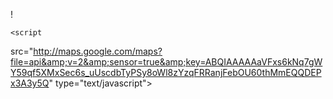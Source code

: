 !<!DOCTYPE html PUBLIC "-//W3C//DTD XHTML 1.0 Strict//EN"
  "http://www.w3.org/TR/xhtml1/DTD/xhtml1-strict.dtd">
<html xmlns="http://www.w3.org/1999/xhtml">
    <head>
        <title>Oficina | Cigeracar </title>
        <meta content="text/html; charset=ISO-8859-1" http-equiv="Content-Type"/>
   
    <script
src="http://maps.google.com/maps?file=api&amp;v=2&amp;sensor=true&amp;key=ABQIAAAAAaVFxs6kNq7gWY59qf5XMxSec6s_uUscdbTyPSy8oWl8zYzqFRRanjFebOU60thMmEQQDEPx3A3y5Q"
type="text/javascript"></script>
        <script type="text/javascript">
            var map = null;
            var geocoder = null;
            var from;
            var to;
            var directionsPanel = null;
            var directions = null;
            
            function inicializa() {
                if (GBrowserIsCompatible()) {
                    map = new GMap2(document.getElementById("mapa_base"));
                    map.setCenter(new GLatLng(-22.5489433, -46.6388182), 7);
                    geocoder = new GClientGeocoder();
                    map.addControl( new GSmallMapControl() );
                    map.addControl( new GMapTypeControl() );
                    directionsPanel = document.getElementById("");
                    directions = new GDirections(map, directionsPanel);
                    
                  }
            }
    
            function gerarRota(){
                from = document.getElementById("partida").value;
                to = document.getElementById("destino").value;
                if ( geocoder ) {
                    geocoder.getLatLng(from, 
                        function(point){ 
                            if ( !point ) {
                                alert(from + " não encontrado");
                            } 
                        }
                    );
                    geocoder.getLatLng(to, 
                        function(point){
                            if ( !point ) {
                                alert(to + " não encontrado");
                            } 
                        }
                    );
                    
                    var string = "from: " + from + " to: "+to;
                    directions.clear();
                    directions.load(string);
                    GEvent.addListener(directions, "error", erroGetRoute);
                } else {
                    alert("GeoCoder não identificado");
                }
            }
            
            function erroGetRoute(){
                alert("Não foi possivel traçar a rota de: " + from + " para: " + to );
            }
            
            
    </script>
    </head>
    <body onload="inicializa()" onunload="GUnload()">
        <form id="form_mapa" action="#" method="get">
		<h3>Cigera Car</h3>
            <label for="partida">usuario</label> 
            <input type="text" name="partida" id="partida" value="São Paulo" size="50" />
            <br />
            <label for="destino">oficina</label> 
            <input type="text" name="destino" id="destino" value="Rio de Janeiro" size="50" /> 
            <br />
            <input type="button" name="enviar" id="enviar" value="Gerar Oficinas" onclick="gerarRota()"/>
        </form>
        <div id="mapa_base" style="width: 800px; height: 500px;"></div>
        <div id="route" style="width: 300px; height: 500px; position: absolute; right: 0; top: 0;"></div>
    </body>
</html>
